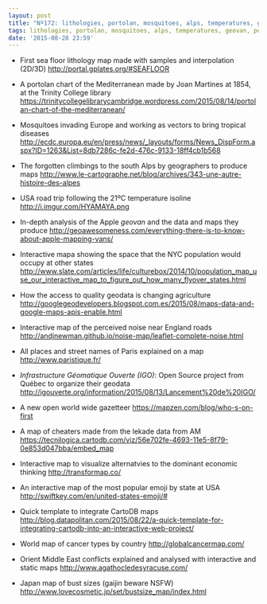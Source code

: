 ```yaml
---
layout: post
title: "Nº172: lithologies, portolan, mosquitoes, alps, temperatures, geovan, population, agriculture, noise, steets, igo, names, transformation, emoji, cheaters, integrating, cancer, conflicts, breast"
tags: lithologies, portolan, mosquitoes, alps, temperatures, geovan, population, agriculture, noise, steets, igo, names, transformation, emoji, cheaters, integrating, cancer, conflicts, breast
date: '2015-08-28 23:59'
---
```


* First sea floor lithology map made with samples and interpolation (2D/3D)
  http://portal.gplates.org/#SEAFLOOR

* A portolan chart of the Mediterranean made by Joan Martines at 1854, at the Trinity College library
  https://trinitycollegelibrarycambridge.wordpress.com/2015/08/14/portolan-chart-of-the-mediterranean/

* Mosquitoes invading Europe and working as vectors to bring tropical diseases
  http://ecdc.europa.eu/en/press/news/_layouts/forms/News_DispForm.aspx?ID=1263&List=8db7286c-fe2d-476c-9133-18ff4cb1b568

* The forgotten climbings to the south Alps by geographers to produce maps
  http://www.le-cartographe.net/blog/archives/343-une-autre-histoire-des-alpes

* USA road trip following the 21ºC temperature isoline
  http://i.imgur.com/HYAMAYA.png

* In-depth analysis of the Apple _geovan_ and the data and maps they produce
  http://geoawesomeness.com/everything-there-is-to-know-about-apple-mapping-vans/

* Interactive mapa showing the space that the NYC population would occupy at other states
  http://www.slate.com/articles/life/culturebox/2014/10/population_map_use_our_interactive_map_to_figure_out_how_many_flyover_states.html

* How the access to quality geodata is changing agriculture
  http://googlegeodevelopers.blogspot.com.es/2015/08/maps-data-and-google-maps-apis-enable.html

* Interactive map of the perceived noise near England roads
  http://andjnewman.github.io/noise-map/leaflet-complete-noise.html

* All places and street names of Paris explained on a map
  http://www.paristique.fr/

* _Infrastructure Géomatique Ouverte (IGO)_: Open Source project from Québec to organize their geodata
  http://igouverte.org/information/2015/08/13/Lancement%20de%20IGO/

* A new open world wide gazetteer
  https://mapzen.com/blog/who-s-on-first

* A map of cheaters made from the lekade data from AM
  https://tecnilogica.cartodb.com/viz/56e702fe-4693-11e5-8f79-0e853d047bba/embed_map

* Interactive map to visualize alternatvies to the dominant economic thinking
  http://transformap.co/

* An interactive map of the most popular emoji by state at USA
  http://swiftkey.com/en/united-states-emoji/#

* Quick template to integrate CartoDB maps
  http://blog.datapolitan.com/2015/08/22/a-quick-template-for-integrating-cartodb-into-an-interactive-web-project/

* World map of cancer types by country
  http://globalcancermap.com/

* Orient Middle East conflicts explained and analysed with interactive and static maps
  http://www.agathocledesyracuse.com/

* Japan map of bust sizes (gaijin beware NSFW)
http://www.lovecosmetic.jp/set/bustsize_map/index.html
